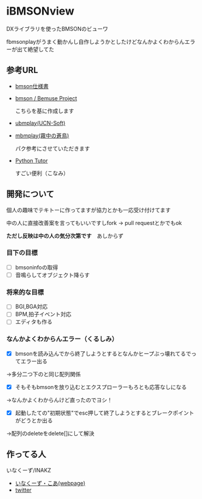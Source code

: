 # iBMSONview

DXライブラリを使ったBMSONのビューワ

fbmsonplayがうまく動かんし自作しようかとしたけどなんかよくわからんエラーが出て絶望してた

## 参考URL
- [bmson仕様書](https://bmson-spec.readthedocs.io/en/master/)

- [bmson / Bemuse Project](https://bmson.nekokan.dyndns.info/)

  こちらを基に作成します

- [ubmplay(UCN-Soft)](http://ucn.tokonats.net/)

- [mbmplay(霧中の蒼鳥)](https://mistyblue.info/)

  パク参考にさせていただきます

- [Python Tutor](https://pythontutor.com/visualize.html)

  すごい便利（こなみ）

## 開発について

個人の趣味でテキトーに作ってますが協力とかも一応受け付けてます

中の人に直接改善案を言ってもいいですしfork -> pull requestとかでもok

**ただし反映は中の人の気分次第です**　あしからず

### 目下の目標

- [ ] bmsoninfoの取得
- [ ] 音鳴らしてオブジェクト降らす

### 将来的な目標

- [ ] BGI,BGA対応
- [ ] BPM,拍子イベント対応
- [ ] エディタも作る

### なんかよくわからんエラー（くるしみ）

- [x] bmsonを読み込んでから終了しようとするとなんかヒープぶっ壊れてるでってエラー出る

→多分二つ下のと同じ配列関係

- [x] そもそもbmsonを放り込むとエクスプローラーもろとも応答なしになる

→なんかよくわからんけど直ったのでヨシ！

- [x] 起動したての"初期状態"でesc押して終了しようとするとブレークポイントがどうとか出る

→配列のdeleteをdelete[]にして解決

## 作ってる人
いなくーず/INAKZ

- [いなくーず・こあ(webpage)](https://inakz.github.io/)
- [twitter](https://twitter.com/INAKZgrepe)

